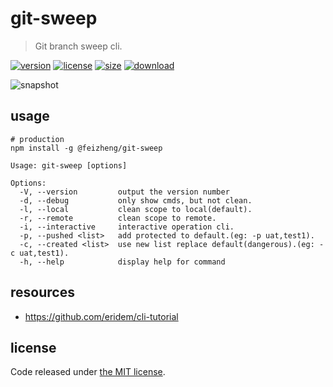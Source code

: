 # git-sweep
> Git branch sweep cli.

[![version][version-image]][version-url]
[![license][license-image]][license-url]
[![size][size-image]][size-url]
[![download][download-image]][download-url]

![snapshot](https://tva1.sinaimg.cn/large/0081Kckwgy1gk87ynhkbaj30u60asasp.jpg)

## usage
```shell
# production
npm install -g @feizheng/git-sweep
```

~~~
Usage: git-sweep [options]

Options:
  -V, --version         output the version number
  -d, --debug           only show cmds, but not clean.
  -l, --local           clean scope to local(default).
  -r, --remote          clean scope to remote.
  -i, --interactive     interactive operation cli.
  -p, --pushed <list>   add protected to default.(eg: -p uat,test1).
  -c, --created <list>  use new list replace default(dangerous).(eg: -c uat,test1).
  -h, --help            display help for command
~~~

## resources
- https://github.com/eridem/cli-tutorial


## license
Code released under [the MIT license](https://github.com/afeiship/git-sweep/blob/master/LICENSE.txt).

[version-image]: https://img.shields.io/npm/v/@feizheng/git-sweep
[version-url]: https://npmjs.org/package/@feizheng/git-sweep

[license-image]: https://img.shields.io/npm/l/@feizheng/git-sweep
[license-url]: https://github.com/afeiship/git-sweep/blob/master/LICENSE.txt

[size-image]: https://img.shields.io/bundlephobia/minzip/@feizheng/git-sweep
[size-url]: https://github.com/afeiship/git-sweep/blob/master/dist/git-sweep.min.js

[download-image]: https://img.shields.io/npm/dm/@feizheng/git-sweep
[download-url]: https://www.npmjs.com/package/@feizheng/git-sweep
